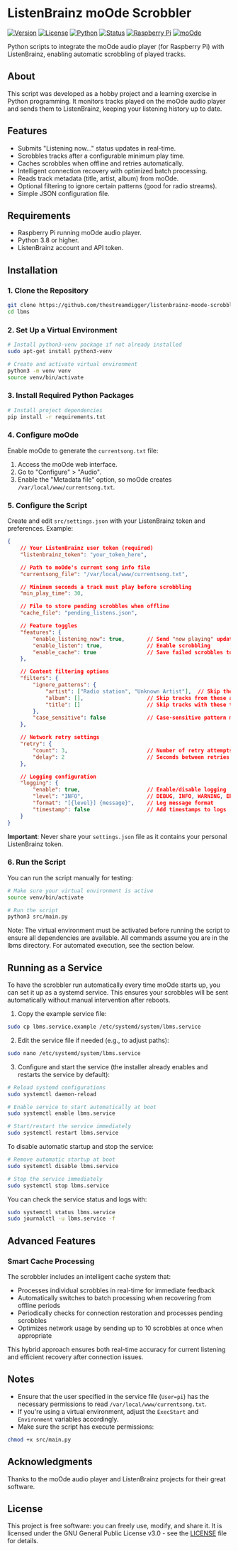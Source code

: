 # ListenBrainz moOde Scrobbler
[![Version](https://img.shields.io/badge/version-1.0.4-blue.svg)](https://github.com/thestreamdigger/listenbrainz-moode-scrobbler)
[![License](https://img.shields.io/badge/license-GPL%20v3-green.svg)](LICENSE)
[![Python](https://img.shields.io/badge/python-3.8%2B-blue.svg)](https://www.python.org/)
[![Status](https://img.shields.io/badge/status-stable-brightgreen.svg)]()
[![Raspberry Pi](https://img.shields.io/badge/platform-Raspberry%20Pi-C51A4A.svg)](https://www.raspberrypi.org/)
[![moOde](https://img.shields.io/badge/works%20with-moOde%20audio-orange.svg)](https://moodeaudio.org/)

Python scripts to integrate the moOde audio player (for Raspberry Pi) with ListenBrainz, enabling automatic scrobbling of played tracks.

## About

This script was developed as a hobby project and a learning exercise in Python programming. It monitors tracks played on the moOde audio player and sends them to ListenBrainz, keeping your listening history up to date.

## Features

- Submits "Listening now..." status updates in real-time.
- Scrobbles tracks after a configurable minimum play time.
- Caches scrobbles when offline and retries automatically.
- Intelligent connection recovery with optimized batch processing.
- Reads track metadata (title, artist, album) from moOde.
- Optional filtering to ignore certain patterns (good for radio streams).
- Simple JSON configuration file.


## Requirements

- Raspberry Pi running moOde audio player.
- Python 3.8 or higher.
- ListenBrainz account and API token.

## Installation

### 1. Clone the Repository

```bash
git clone https://github.com/thestreamdigger/listenbrainz-moode-scrobbler.git lbms
cd lbms
```

### 2. Set Up a Virtual Environment

```bash
# Install python3-venv package if not already installed
sudo apt-get install python3-venv

# Create and activate virtual environment
python3 -m venv venv
source venv/bin/activate
```

### 3. Install Required Python Packages

```bash
# Install project dependencies
pip install -r requirements.txt
```

### 4. Configure moOde

Enable moOde to generate the `currentsong.txt` file:

1. Access the moOde web interface.
2. Go to "Configure" > "Audio".
3. Enable the "Metadata file" option, so moOde creates `/var/local/www/currentsong.txt`.

### 5. Configure the Script

Create and edit `src/settings.json` with your ListenBrainz token and preferences. Example:

```json
{
    // Your ListenBrainz user token (required)
    "listenbrainz_token": "your_token_here",

    // Path to moOde's current song info file
    "currentsong_file": "/var/local/www/currentsong.txt",

    // Minimum seconds a track must play before scrobbling
    "min_play_time": 30,

    // File to store pending scrobbles when offline
    "cache_file": "pending_listens.json",

    // Feature toggles
    "features": {
        "enable_listening_now": true,       // Send "now playing" updates
        "enable_listen": true,              // Enable scrobbling
        "enable_cache": true                // Save failed scrobbles to retry later
    },

    // Content filtering options
    "filters": {
        "ignore_patterns": {
            "artist": ["Radio station", "Unknown Artist"],  // Skip these artists
            "album": [],                    // Skip tracks from these albums
            "title": []                     // Skip tracks with these titles
        },
        "case_sensitive": false             // Case-sensitive pattern matching
    },

    // Network retry settings
    "retry": {
        "count": 3,                         // Number of retry attempts
        "delay": 2                          // Seconds between retries
    },

    // Logging configuration
    "logging": {
        "enable": true,                     // Enable/disable logging
        "level": "INFO",                    // DEBUG, INFO, WARNING, ERROR, CRITICAL
        "format": "[{level}] {message}",    // Log message format
        "timestamp": false                  // Add timestamps to logs
    }
}
```

**Important**: Never share your `settings.json` file as it contains your personal ListenBrainz token.

### 6. Run the Script

You can run the script manually for testing:

```bash
# Make sure your virtual environment is active
source venv/bin/activate

# Run the script
python3 src/main.py
```

Note: The virtual environment must be activated before running the script to ensure all dependencies are available. All commands assume you are in the lbms directory. For automated execution, see the section below.

## Running as a Service

To have the scrobbler run automatically every time moOde starts up, you can set it up as a systemd service. This ensures your scrobbles will be sent automatically without manual intervention after reboots.

1. Copy the example service file:
```bash
sudo cp lbms.service.example /etc/systemd/system/lbms.service
```

2. Edit the service file if needed (e.g., to adjust paths):
```bash
sudo nano /etc/systemd/system/lbms.service
```

3. Configure and start the service (the installer already enables and restarts the service by default):
```bash
# Reload systemd configurations
sudo systemctl daemon-reload

# Enable service to start automatically at boot
sudo systemctl enable lbms.service

# Start/restart the service immediately
sudo systemctl restart lbms.service
```

To disable automatic startup and stop the service:
```bash
# Remove automatic startup at boot
sudo systemctl disable lbms.service

# Stop the service immediately
sudo systemctl stop lbms.service
```

You can check the service status and logs with:
```bash
sudo systemctl status lbms.service
sudo journalctl -u lbms.service -f
```

## Advanced Features

### Smart Cache Processing

The scrobbler includes an intelligent cache system that:

- Processes individual scrobbles in real-time for immediate feedback
- Automatically switches to batch processing when recovering from offline periods
- Periodically checks for connection restoration and processes pending scrobbles
- Optimizes network usage by sending up to 10 scrobbles at once when appropriate

This hybrid approach ensures both real-time accuracy for current listening and efficient recovery after connection issues.

## Notes

- Ensure that the user specified in the service file (`User=pi`) has the necessary permissions to read `/var/local/www/currentsong.txt`.
- If you're using a virtual environment, adjust the `ExecStart` and `Environment` variables accordingly.
- Make sure the script has execute permissions:

```bash
chmod +x src/main.py
```

## Acknowledgments

Thanks to the moOde audio player and ListenBrainz projects for their great software.

## License

This project is free software: you can freely use, modify, and share it. It is licensed under the GNU General Public License v3.0 - see the [LICENSE](LICENSE) file for details.

